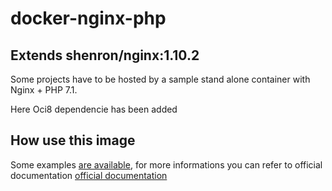 # docker-nginx-php
## Extends shenron/nginx:1.10.2

Some projects have to be hosted by a sample stand alone container with Nginx + PHP 7.1.

Here Oci8 dependencie has been added


## How use this image
Some examples [are available](https://github.com/shenron/docker-nginx/tree/master/nginx/examples), for more informations you can refer to official documentation [official documentation](https://hub.docker.com/_/nginx/) 
